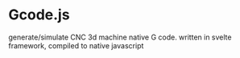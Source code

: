# Gcode.js
generate/simulate CNC 3d machine native G code. written in svelte framework, compiled to native javascript
